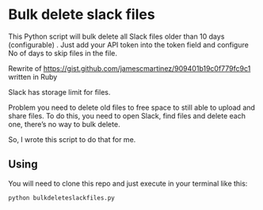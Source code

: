 # Bulk delete slack files

This Python script will bulk delete all Slack files older than 10 days (configurable) . Just add your API token into the token field and configure No of days to skip files in the file.

Rewrite of https://gist.github.com/jamescmartinez/909401b19c0f779fc9c1 written in Ruby

Slack has storage limit for files.

Problem you need to delete old files to free space to still able to upload and share files. To do this, you need to open Slack, find files and delete each one, there’s no way to bulk delete.

So, I wrote this script to do that for me.

## Using

You will need to clone this repo and just execute in your terminal like this:

````bash
python bulkdeleteslackfiles.py
````
